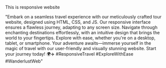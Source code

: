 This is responsive website 


"Embark on a seamless travel experience with our meticulously crafted tour website, designed using HTML, CSS, and JS. Our responsive interface ensures a flawless journey, adapting to any screen size. Navigate through enchanting destinations effortlessly, with an intuitive design that brings the world to your fingertips. Explore with ease, whether you're on a desktop, tablet, or smartphone. Your adventure awaits—immerse yourself in the magic of travel with our user-friendly and visually stunning website. Start your journey today! 🌍✈️ #ResponsiveTravel #ExploreWithEase #WanderlustWeb"
